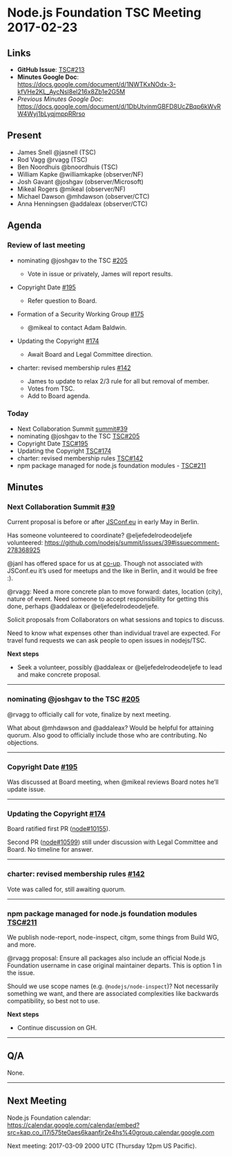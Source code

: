 # Node.js Foundation TSC Meeting 2017-02-23

## Links

* **GitHub Issue**: [TSC#213](https://github.com/nodejs/TSC/issues/213)
* **Minutes Google Doc**:
  <https://docs.google.com/document/d/1NWTKxNOdx-3-kfVHe2KL_AycNsl8el216x8Zb1e2G5M>
* _Previous Minutes Google Doc_:
  <https://docs.google.com/document/d/1DbUtvinmGBFD8UcZBqp6kWvRW4Wyj1bLyqjmppRRrso>

## Present

* James Snell @jasnell (TSC)
* Rod Vagg @rvagg (TSC)
* Ben Noordhuis @bnoordhuis (TSC)
* William Kapke @williamkapke (observer/NF)
* Josh Gavant @joshgav (observer/Microsoft)
* Mikeal Rogers @mikeal (observer/NF)
* Michael Dawson @mhdawson (observer/CTC)
* Anna Henningsen @addaleax (observer/CTC)

## Agenda

### Review of last meeting

* nominating @joshgav to the TSC
  [#205](https://github.com/nodejs/TSC/issues/205)
  * Vote in issue or privately, James will report results.

* Copyright Date [#195](https://github.com/nodejs/TSC/issues/195)
  * Refer question to Board.

* Formation of a Security Working Group
  [#175](https://github.com/nodejs/TSC/issues/175)
  * @mikeal to contact Adam Baldwin.

* Updating the Copyright [#174](https://github.com/nodejs/TSC/issues/174)
  * Await Board and Legal Committee direction.

* charter: revised membership rules
  [#142](https://github.com/nodejs/TSC/pull/142)
  * James to update to relax 2/3 rule for all but removal of member.
  * Votes from TSC.
  * Add to Board agenda.

### Today

* Next Collaboration Summit
  [summit#39](https://github.com/nodejs/summit/issues/39)
* nominating @joshgav to the TSC
  [TSC#205](https://github.com/nodejs/TSC/issues/205)
* Copyright Date [TSC#195](https://github.com/nodejs/TSC/issues/195)
* Updating the Copyright [TSC#174](https://github.com/nodejs/TSC/issues/174)
* charter: revised membership rules
  [TSC#142](https://github.com/nodejs/TSC/pull/142)
* npm package managed for node.js foundation modules -
  [TSC#211](https://github.com/nodejs/TSC/issues/211)

## Minutes

### Next Collaboration Summit [#39](https://github.com/nodejs/summit/issues/39)

Current proposal is before or after [JSConf.eu](http://2017.jsconf.eu/) in early
May in Berlin.

Has someone volunteered to coordinate? @eljefedelrodeodeljefe volunteered:
<https://github.com/nodejs/summit/issues/39#issuecomment-278368925>

@janl has offered space for us at [co-up](http://co-up.de/). Though not
associated with JSConf.eu it’s used for meetups and the like in Berlin, and it
would be free :).

@rvagg: Need a more concrete plan to move forward: dates, location (city),
nature of event. Need someone to accept responsibility for getting this done,
perhaps @addaleax or @eljefedelrodeodeljefe.

Solicit proposals from Collaborators on what sessions and topics to discuss.

Need to know what expenses other than individual travel are expected. For travel
fund requests we can ask people to open issues in nodejs/TSC.

**Next steps**

* Seek a volunteer, possibly @addaleax or @eljefedelrodeodeljefe to lead and
  make concrete proposal.

---

### nominating @joshgav to the TSC [#205](https://github.com/nodejs/TSC/issues/205)

@rvagg to officially call for vote, finalize by next meeting.

What about @mhdawson and @addaleax? Would be helpful for attaining quorum. Also
good to officially include those who are contributing. No objections.

---

### Copyright Date [#195](https://github.com/nodejs/TSC/issues/195)

Was discussed at Board meeting, when @mikeal reviews Board notes he’ll update
issue.

---

### Updating the Copyright [#174](https://github.com/nodejs/TSC/issues/174)

Board ratified first PR
([node#10155](https://github.com/nodejs/node/pull/10155)).

Second PR ([node#10599](https://github.com/nodejs/node/pull/10599)) still under
discussion with Legal Committee and Board. No timeline for answer.

---

### charter: revised membership rules [#142](https://github.com/nodejs/TSC/pull/142)

Vote was called for, still awaiting quorum.

---

### npm package managed for node.js foundation modules [TSC#211](https://github.com/nodejs/TSC/issues/211)

We publish node-report, node-inspect, citgm, some things from Build WG, and
more.

@rvagg proposal: Ensure all packages also include an official Node.js Foundation
username in case original maintainer departs. This is option 1 in the issue.

Should we use scope names (e.g. `@nodejs/node-inspect`)? Not necessarily
something we want, and there are associated complexities like backwards
compatibility, so best not to use.

**Next steps**

* Continue discussion on GH.

---

## Q/A

None.

---
## Next Meeting

Node.js Foundation calendar:
<https://calendar.google.com/calendar/embed?src=kap.co_i17i575te0aes6kaanfjr2e4hs%40group.calendar.google.com>

Next meeting: 2017-03-09 2000 UTC (Thursday 12pm US Pacific).

